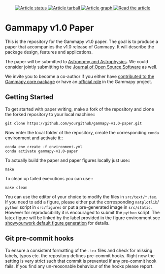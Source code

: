 <p align="center">
<br>
<a href="https://github.com/gammapy/gammapy-v1.0-paper/actions/workflows/showyourwork.yml">
<img src="https://github.com/gammapy/gammapy-v1.0-paper/actions/workflows/showyourwork.yml/badge.svg" alt="Article status"/>
</a>
<a href="https://github.com/gammapy/gammapy-v1.0-paper/raw/main-pdf/arxiv.tar.gz">
<img src="https://img.shields.io/badge/article-tarball-blue.svg?style=flat" alt="Article tarball"/>
</a>
<a href="https://github.com/gammapy/gammapy-v1.0-paper/raw/main-pdf/dag.pdf">
<img src="https://img.shields.io/badge/article-dag-blue.svg?style=flat" alt="Article graph"/>
</a>
<a href="https://github.com/gammapy/gammapy-v1.0-paper/raw/main-pdf/ms.pdf">
<img src="https://img.shields.io/badge/article-pdf-blue.svg?style=flat" alt="Read the article"/>
</a>
</p>

# Gammapy v1.0 Paper

This is the repository for the Gammapy v1.0 paper. The goal is to produce a paper
that accompanies the v1.0 release of Gammapy. It will describe the package design,
features and applications.

The paper will be submitted to [Astronomy and Astrophysics](https://www.aanda.org/).
We could consider jointly submitting to the [Journal of Open Source Software](https://joss.theoj.org) 
as well.

We invite you to become a co-author if you either have [contributed to the 
Gammapy core package](https://github.com/gammapy/gammapy/graphs/contributors)
or have an [official role](https://gammapy.org/team.html) in the Gammapy project.

## Getting Started
To get started with paper writing, make a fork of the repository and clone the
forked repository to your local machine::

    git clone https://github.com/yourgithub/gammapy-v1.0-paper.git

Now enter the local folder of the repository, create the corresponding `conda`
environment and activate it::

    conda env create -f environment.yml
    conda activate gammapy-v1.0-paper

To actually build the paper and paper figures locally just use::

    make

To clean up failed executions you can use::

    make clean

You can use the editor of your choice to modify the files in `src/text/*.tex`.
If you need to add a figure, please either put the corresponding `matplotlib`/ `python`
script in `src/figures` or put a pre-generated image in `src/static`. However
for reproducibility it is encouraged to submit the `python` script. The latex figure
will be linked by the label provided in the figure environment see
[showyourwork default figure generation](https://showyourwork.readthedocs.io/en/stable/custom/#default-figure-generation)
for details.

## Git pre-commit hooks
To ensure a consistent formatting of the `.tex` files and check for missing labels,
typos etc. the repository defines pre-commit hooks. Right now the setting is very 
strict such that commit is prevented if any pre-commit hook fails. If you find 
any un-reosonable behaviour of the hooks please report.